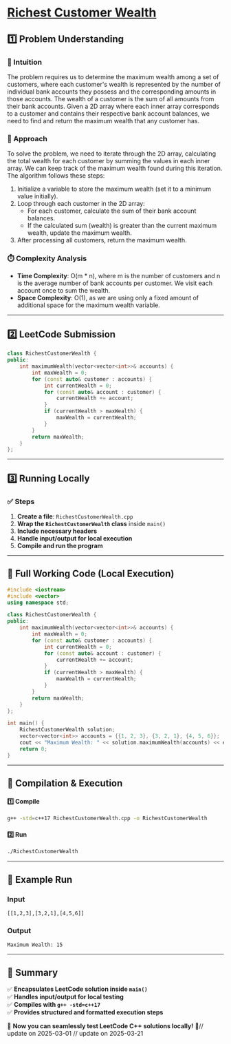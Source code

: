 # **[Richest Customer Wealth](https://leetcode.com/problems/richest-customer-wealth/description/)**  

## **1️⃣ Problem Understanding**  
### **📌 Intuition**  
The problem requires us to determine the maximum wealth among a set of customers, where each customer's wealth is represented by the number of individual bank accounts they possess and the corresponding amounts in those accounts. The wealth of a customer is the sum of all amounts from their bank accounts. Given a 2D array where each inner array corresponds to a customer and contains their respective bank account balances, we need to find and return the maximum wealth that any customer has.

### **🚀 Approach**  
To solve the problem, we need to iterate through the 2D array, calculating the total wealth for each customer by summing the values in each inner array. We can keep track of the maximum wealth found during this iteration. The algorithm follows these steps:

1. Initialize a variable to store the maximum wealth (set it to a minimum value initially).
2. Loop through each customer in the 2D array:
   - For each customer, calculate the sum of their bank account balances.
   - If the calculated sum (wealth) is greater than the current maximum wealth, update the maximum wealth.
3. After processing all customers, return the maximum wealth.

### **⏱️ Complexity Analysis**  
- **Time Complexity**: O(m * n), where m is the number of customers and n is the average number of bank accounts per customer. We visit each account once to sum the wealth.  
- **Space Complexity**: O(1), as we are using only a fixed amount of additional space for the maximum wealth variable.

---  

## **2️⃣ LeetCode Submission**  
```cpp
class RichestCustomerWealth {
public:
    int maximumWealth(vector<vector<int>>& accounts) {
        int maxWealth = 0;
        for (const auto& customer : accounts) {
            int currentWealth = 0;
            for (const auto& account : customer) {
                currentWealth += account;
            }
            if (currentWealth > maxWealth) {
                maxWealth = currentWealth;
            }
        }
        return maxWealth;
    }
};
```  

---  

## **3️⃣ Running Locally**  
### **✅ Steps**  
1. **Create a file**: `RichestCustomerWealth.cpp`  
2. **Wrap the `RichestCustomerWealth` class** inside `main()`  
3. **Include necessary headers**  
4. **Handle input/output for local execution**  
5. **Compile and run the program**  

---  

## **📝 Full Working Code (Local Execution)**  
```cpp
#include <iostream>
#include <vector>
using namespace std;

class RichestCustomerWealth {
public:
    int maximumWealth(vector<vector<int>>& accounts) {
        int maxWealth = 0;
        for (const auto& customer : accounts) {
            int currentWealth = 0;
            for (const auto& account : customer) {
                currentWealth += account;
            }
            if (currentWealth > maxWealth) {
                maxWealth = currentWealth;
            }
        }
        return maxWealth;
    }
};

int main() {
    RichestCustomerWealth solution;
    vector<vector<int>> accounts = {{1, 2, 3}, {3, 2, 1}, {4, 5, 6}};
    cout << "Maximum Wealth: " << solution.maximumWealth(accounts) << endl; // Output: 15
    return 0;
}
```  

---  

## **🔧 Compilation & Execution**  
#### **1️⃣ Compile**  
```bash
g++ -std=c++17 RichestCustomerWealth.cpp -o RichestCustomerWealth
```  

#### **2️⃣ Run**  
```bash
./RichestCustomerWealth
```  

---  

## **🎯 Example Run**  
### **Input**  
```
[[1,2,3],[3,2,1],[4,5,6]]
```  
### **Output**  
```
Maximum Wealth: 15
```  

---  

## **📌 Summary**  
✅ **Encapsulates LeetCode solution inside `main()`**  
✅ **Handles input/output for local testing**  
✅ **Compiles with `g++ -std=c++17`**  
✅ **Provides structured and formatted execution steps**  

🚀 **Now you can seamlessly test LeetCode C++ solutions locally!** 🚀// update on 2025-03-01
// update on 2025-03-21
